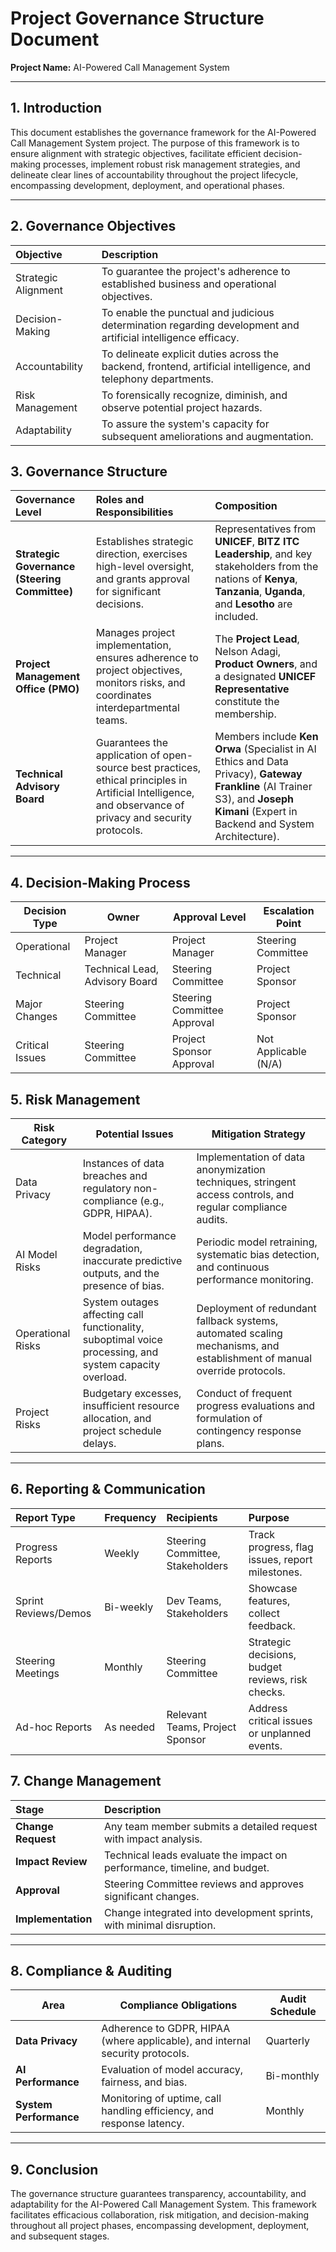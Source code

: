 # **Project Governance Structure Document**

**Project Name:** AI-Powered Call Management System

---

## **1\. Introduction**

This document establishes the governance framework for the AI-Powered Call Management System project. The purpose of this framework is to ensure alignment with strategic objectives, facilitate efficient decision-making processes, implement robust risk management strategies, and delineate clear lines of accountability throughout the project lifecycle, encompassing development, deployment, and operational phases.

---

## **2\. Governance Objectives**

| Objective | Description |
| :---- | :---- |
| Strategic Alignment | To guarantee the project's adherence to established business and operational objectives. |
| Decision-Making | To enable the punctual and judicious determination regarding development and artificial intelligence efficacy. |
| Accountability | To delineate explicit duties across the backend, frontend, artificial intelligence, and telephony departments. |
| Risk Management | To forensically recognize, diminish, and observe potential project hazards. |
| Adaptability | To assure the system's capacity for subsequent ameliorations and augmentation. |

## **3\. Governance Structure**

| Governance Level | Roles and Responsibilities | Composition |
| :---- | :---- | :---- |
| **Strategic Governance (Steering Committee)** | Establishes strategic direction, exercises high-level oversight, and grants approval for significant decisions. | Representatives from **UNICEF**, **BITZ ITC Leadership**, and key stakeholders from the nations of **Kenya**, **Tanzania**, **Uganda**, and **Lesotho** are included. |
| **Project Management Office (PMO)** | Manages project implementation, ensures adherence to project objectives, monitors risks, and coordinates interdepartmental teams. | The **Project Lead**, Nelson Adagi, **Product Owners**, and a designated **UNICEF Representative** constitute the membership. |
| **Technical Advisory Board** | Guarantees the application of open-source best practices, ethical principles in Artificial Intelligence, and observance of privacy and security protocols. | Members include **Ken Orwa** (Specialist in AI Ethics and Data Privacy), **Gateway Frankline** (AI Trainer S3), and **Joseph Kimani** (Expert in Backend and System Architecture). |

---

## **4\. Decision-Making Process**

| Decision Type | Owner | Approval Level | Escalation Point |
| ----- | ----- | ----- | ----- |
| Operational | Project Manager | Project Manager | Steering Committee |
| Technical | Technical Lead, Advisory Board | Steering Committee | Project Sponsor |
| Major Changes | Steering Committee | Steering Committee Approval | Project Sponsor |
| Critical Issues | Steering Committee | Project Sponsor Approval | Not Applicable (N/A) |

## **5\. Risk Management**

| Risk Category | Potential Issues | Mitigation Strategy |
| ----- | ----- | ----- |
| Data Privacy | Instances of data breaches and regulatory non-compliance (e.g., GDPR, HIPAA). | Implementation of data anonymization techniques, stringent access controls, and regular compliance audits. |
| AI Model Risks | Model performance degradation, inaccurate predictive outputs, and the presence of bias. | Periodic model retraining, systematic bias detection, and continuous performance monitoring. |
| Operational Risks | System outages affecting call functionality, suboptimal voice processing, and system capacity overload. | Deployment of redundant fallback systems, automated scaling mechanisms, and establishment of manual override protocols. |
| Project Risks | Budgetary excesses, insufficient resource allocation, and project schedule delays. | Conduct of frequent progress evaluations and formulation of contingency response plans. |

---

## **6\. Reporting & Communication**

| Report Type | Frequency | Recipients | Purpose |
| :---- | :---- | :---- | :---- |
| Progress Reports | Weekly | Steering Committee, Stakeholders | Track progress, flag issues, report milestones. |
| Sprint Reviews/Demos | Bi-weekly | Dev Teams, Stakeholders | Showcase features, collect feedback. |
| Steering Meetings | Monthly | Steering Committee | Strategic decisions, budget reviews, risk checks. |
| Ad-hoc Reports | As needed | Relevant Teams, Project Sponsor | Address critical issues or unplanned events. |

## 

## **7\. Change Management**

| Stage | Description |
| :---- | :---- |
| **Change Request** | Any team member submits a detailed request with impact analysis. |
| **Impact Review** | Technical leads evaluate the impact on performance, timeline, and budget. |
| **Approval** | Steering Committee reviews and approves significant changes. |
| **Implementation** | Change integrated into development sprints, with minimal disruption. |

---

## **8\. Compliance & Auditing**

| Area | Compliance Obligations | Audit Schedule |
| ----- | ----- | ----- |
| **Data Privacy** | Adherence to GDPR, HIPAA (where applicable), and internal security protocols. | Quarterly |
| **AI Performance** | Evaluation of model accuracy, fairness, and bias. | Bi-monthly |
| **System Performance** | Monitoring of uptime, call handling efficiency, and response latency. | Monthly |

---

## **9\. Conclusion**

The governance structure guarantees transparency, accountability, and adaptability for the AI-Powered Call Management System. This framework facilitates efficacious collaboration, risk mitigation, and decision-making throughout all project phases, encompassing development, deployment, and subsequent stages.


